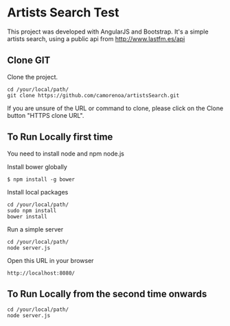 Artists Search Test
===========

This project was developed with AngularJS and Bootstrap. It's a simple artists search, using a public api from http://www.lastfm.es/api

## Clone GIT ##
Clone the project.
```
cd /your/local/path/
git clone https://github.com/camorenoa/artistsSearch.git
```
If you are unsure of the URL or command to clone, please click on the Clone button "HTTPS clone URL".

## To Run Locally first time ##
You need to install node and npm node.js

Install bower globally
```
$ npm install -g bower
```

Install local packages
```
cd /your/local/path/
sudo npm install
bower install
```

Run a simple server
```
cd /your/local/path/
node server.js
```

Open this URL in your browser 
```
http://localhost:8080/
```

## To Run Locally from the second time onwards ##
```
cd /your/local/path/
node server.js
```
